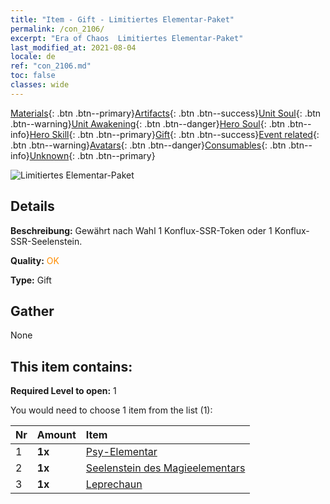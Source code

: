 ```yaml
---
title: "Item - Gift - Limitiertes Elementar-Paket"
permalink: /con_2106/
excerpt: "Era of Chaos  Limitiertes Elementar-Paket"
last_modified_at: 2021-08-04
locale: de
ref: "con_2106.md"
toc: false
classes: wide
---
```

 [Materials](/ItemsDE/){: .btn .btn--primary}[Artifacts](/ItemsDE/Artifacts/){: .btn .btn--success}[Unit Soul](/ItemsDE/UnitSoul/){: .btn .btn--warning}[Unit Awakening](/ItemsDE/UnitAwakening/){: .btn .btn--danger}[Hero Soul](/ItemsDE/HeroSoul/){: .btn .btn--info}[Hero Skill](/ItemsDE/HeroSkill/){: .btn .btn--primary}[Gift](/ItemsDE/Gift/){: .btn .btn--success}[Event related](/ItemsDE/Events/){: .btn .btn--warning}[Avatars](/ItemsDE/Avatars/){: .btn .btn--danger}[Consumables](/ItemsDE/Consumables/){: .btn .btn--info}[Unknown](/ItemsDE/Unknown/){: .btn .btn--primary}

 ![Limitiertes Elementar-Paket](/images/t/i_994007.png)

## Details
 **Beschreibung:** Gewährt nach Wahl 1 Konflux-SSR-Token oder 1 Konflux-SSR-Seelenstein.

 **Quality:** <span style="color: #FF8C00">OK</span>

 **Type:** Gift

## Gather

  None

## This item contains:

 **Required Level to open:** 1

 You would need to choose 1 item from the list (1):

  | Nr | Amount |     Item    |
  |:---|:-------|:------------|
  | 1 |  **1x** | [Psy-Elementar](/ItemsDE/unt_267/) |  | 
  | 2 |  **1x** | [Seelenstein des Magieelementars](/ItemsDE/unt_347/) |  | 
  | 3 |  **1x** | [Leprechaun](/ItemsDE/unt_270/) |  | 
